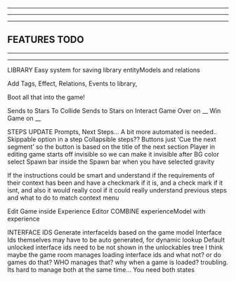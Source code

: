 --------------------------------------------------------------------------------------
--------------------------------------------------------------------------------------
--------------------------------------------------------------------------------------
FEATURES TODO
--------------------------------------------------------------------------------------
--------------------------------------------------------------------------------------
--------------------------------------------------------------------------------------

LIBRARY
  Easy system for saving library entityModels and relations

  Add Tags, Effect, Relations, Events to library, 

  Boot all that into the game!

  Sends to Stars To Collide
  Sends to Stars on Interact
  Game Over on __
  Win Game on __

STEPS UPDATE
  Prompts, Next Steps...
  A bit more automated is needed..
  Skippable option in a step
  Collapsible steps??
  Buttons just ‘Cue the next segment’ so the button is based on the title of the next section
  Player in editing game starts off invisible so we can make it invisible after BG color select
  Spawn bar inside the Spawn bar when you have selected gravity

If the instructions could be smart and understand if the requirements of their context has been and have a checkmark if it is, and a check mark if it isnt, and also it would really cool if it could really understand previous steps and what to do to match context menu

Edit Game inside Experience Editor
COMBINE experienceModel with experience

INTERFACE IDS
  Generate interfaceIds based on the game model
  Interface Ids themselves may have to be auto generated, for dynamic lookup
  Default unlocked interface ids need to be not shown in the unlockables tree
  I think maybe the game room manages loading interface ids and what not? or do games do that? WHO manages that? why when a game is loaded? troubling. Its hard to manage both at the same time... You need both states